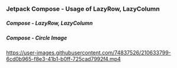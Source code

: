 ###  Jetpack Compose - Usage of LazyRow, LazyColumn 

##### Compose - LazyRow, LazyColumn 
##### Compose - Circle Image

https://user-images.githubusercontent.com/74837526/210633799-6cd0b965-f8e3-41b1-b0ff-725cad7992f4.mp4



